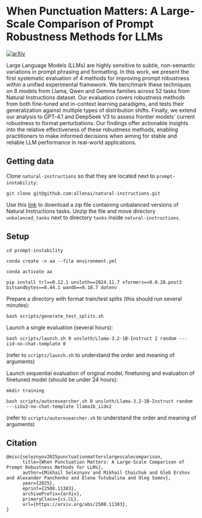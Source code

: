 # When Punctuation Matters: A Large-Scale Comparison of Prompt Robustness Methods for LLMs

[![arXiv](https://img.shields.io/badge/cs.CL-arXiv%3A2508.11383-B31B1B.svg)](https://arxiv.org/abs/2508.11383)

Large Language Models (LLMs) are highly sensitive to subtle, non-semantic variations in prompt phrasing and formatting. In this work, we present the first systematic evaluation of 4 methods for improving prompt robustness within a unified experimental framework. We benchmark these techniques on 8 models from Llama, Qwen and Gemma families across 52 tasks from Natural Instructions dataset. Our evaluation covers robustness methods from both fine-tuned and in-context learning paradigms, and tests their generalization against multiple types of distribution shifts. Finally, we extend our analysis to GPT-4.1 and DeepSeek V3 to assess frontier models' current robustness to format perturbations. Our findings offer actionable insights into the relative effectiveness of these robustness methods, enabling practitioners to make informed decisions when aiming for stable and reliable LLM performance in real-world applications.

## Getting data

Clone `natural-instructions` so that they are located next to `prompt-instability`:
```
git clone git@github.com:allenai/natural-instructions.git
```

Use this [link](https://drive.google.com/file/d/1dR9SFzvWfreaZHlL5CrNku9bD2ved5hx/view?usp=sharing) to download a zip file containing unbalanced versions of Natural Instructions tasks. Unzip the file and move directory `unbalanced_tasks` next to directory `tasks` inside `natural-instructions`.

## Setup

```
cd prompt-instability

conda create -n aa --file environment.yml

conda activate aa

pip install trl==0.12.1 unsloth==2024.11.7 xformers==0.0.28.post3 bitsandbytes==0.44.1 wandb==0.18.7 dotenv
```

Prepare a directory with format train/test splits (this should run several minutes):
```
bash scripts/generate_test_splits.sh
```

Launch a single evaluation (several hours):
```
bash scripts/launch.sh 0 unsloth/Llama-3.2-1B-Instruct 2 random ---iid-no-chat-template 0
```
(refer to `scripts/launch.sh` to understand the order and meaning of arguments)

Launch sequential evaluation of original model, finetuning and evaluation of finetuned model (should be under 24 hours):
```
mkdir training

bash scripts/autoresearcher.sh 0 unsloth/Llama-3.2-1B-Instruct random ---iidx2-no-chat-template llama1b_iidx2
```
(refer to `scripts/autoresearcher.sh` to understand the order and meaning of arguments)

## Citation
```
@misc{seleznyov2025punctuationmatterslargescalecomparison,
      title={When Punctuation Matters: A Large-Scale Comparison of Prompt Robustness Methods for LLMs}, 
      author={Mikhail Seleznyov and Mikhail Chaichuk and Gleb Ershov and Alexander Panchenko and Elena Tutubalina and Oleg Somov},
      year={2025},
      eprint={2508.11383},
      archivePrefix={arXiv},
      primaryClass={cs.CL},
      url={https://arxiv.org/abs/2508.11383}, 
}
```
